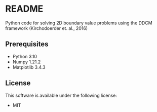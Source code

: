 # README

Python code for solving 2D boundary value problems using the DDCM framework (Kirchodoerder et. al., 2016)

## Prerequisites
- Python 3.10
- Numpy 1.21.2
- Matplotlib 3.4.3

## License

This software is available under the following license:

  * MIT 

